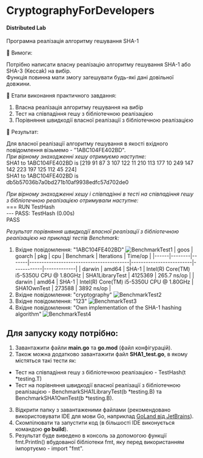 # CryptographyForDevelopers
#### Distributed Lab

Програмна реалізація алгоритму гешування SHA-1

:small_blue_diamond: Вимоги:

Потрібно написати власну реалізацію алгоритму гешування SHA-1 або SHA-3 (Keccak) на вибір. <br>
Функція повинна мати змогу загешувати будь-які дані довільної довжини.

:small_blue_diamond: Етапи виконання практичного завдання:

1. Власна реалізація алгоритму гешування на вибір
2. Тест на співпадіння гешу з бібліотечною реалізацією
3. Порівняння швидкодії власної реалізації з бібліотечною реалізацією

:small_blue_diamond: Результат:

Для власної реалізації алгоритму гешування в якості вхідного повідомлення візьмемо - "1ABC104FE402BD". <br>
_При вірному знаходженні хешу отримуємо наступне:_ <br>
SHA1 to  1ABC104FE402BD  is  [219 91 87 3 107 122 11 210 113 177 10 249 147 142 223 197 125 112 45 224] <br>
SHA1 to  1ABC104FE402BD  is  db5b57036b7a0bd271b10af9938edfc57d702de0

_При вірному знаходженні хешу і співпадінні в тесті на співпадіння гешу з бібліотечною реалізацією отримували наступне:_ <br>
=== RUN   TestHash <br>
--- PASS: TestHash (0.00s) <br>
PASS

_Результат порівняння швидкодії власної реалізації з бібліотечною реалізацією на прикладі тестів Benchmark:_ <br>
1. Вхідне повідомлення: "1ABC104FE402BD" ![BenchmarkTest1](/BenchmarkTest/Test1_%221ABC104FE402BD%22.png)
   | goos | goarch | pkg   | cpu                                     | Benchmark               | Iterations | Time/op     |
   |------|--------|-------|-----------------------------------------|-------------------------|------------|-------------|
   | darwin | amd64  | SHA-1 | Intel(R) Core(TM) i5-5350U CPU @ 1.80GHz | SHA1LibraryTest         | 4125369     | 265.7 ns/op |
   | darwin | amd64  | SHA-1 | Intel(R) Core(TM) i5-5350U CPU @ 1.80GHz | SHA1OwnTest             | 273588     | 3892 ns/op  |
2. Вхідне повідомлення: "cryptography" ![BenchmarkTest2](/BenchmarkTest/Test2_%22cryptography%22.png)
3. Вхідне повідомлення: "123" ![BenchmarkTest3](/BenchmarkTest/Test3_%22123%22.png)
4. Вхідне повідомлення: "Own implementation of the SHA-1 hashing algorithm" ![BenchmarkTest4](/BenchmarkTest/Test4_%22Sentence%22.png)

Для запуску коду потрібно:
-
1. Завантажити файли **main.go** та **go.mod** (файл конфігурацій).
2. Також можна додатково завантажити файл **SHA1_test.go**, в якому містяться такі тести як:
- Тест на співпадіння гешу з бібліотечною реалізацією - TestHash(t *testing.T)
- Тест на порівняння швидкодії власної реалізації з бібліотечною реалізацією - BenchmarkSHA1LibraryTest(b *testing.B) та BenchmarkSHA1OwnTest(b *testing.B).
3. Відкрити папку з завантаженими файлами (рекомендовано використовувати IDE для мови Go, наприклад [GoLand від JetBrains](https://www.jetbrains.com/go/)).
4. Cкомпілювати та запустити код (в більшості IDE виконується командою **go build**).
5. Результат буде виведено в консоль за допомогою функції fmt.Println() вбудованої бібліотеки fmt, яку перед використанням імпортуємо - import "fmt".
